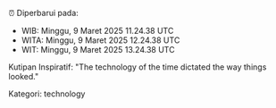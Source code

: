 ⏰ Diperbarui pada:
- WIB: Minggu, 9 Maret 2025 11.24.38 UTC
- WITA: Minggu, 9 Maret 2025 12.24.38 UTC
- WIT: Minggu, 9 Maret 2025 13.24.38 UTC

Kutipan Inspiratif:
"The technology of the time dictated the way things looked."


Kategori: technology

